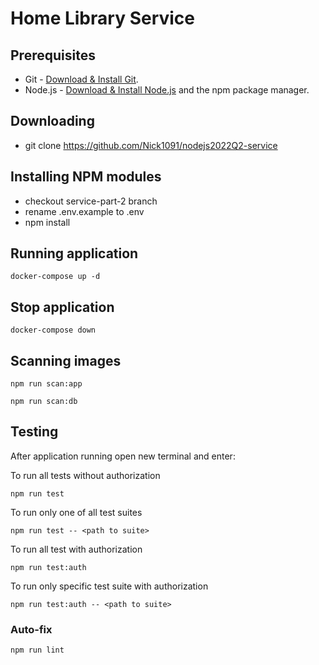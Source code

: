 # Home Library Service

## Prerequisites

- Git - [Download & Install Git](https://git-scm.com/downloads).
- Node.js - [Download & Install Node.js](https://nodejs.org/en/download/) and the npm package manager.

## Downloading

- git clone https://github.com/Nick1091/nodejs2022Q2-service


## Installing NPM modules

- checkout service-part-2 branch
- rename .env.example to .env
- npm install


## Running application

```
docker-compose up -d
```
## Stop application

```
docker-compose down
```
## Scanning images

```
npm run scan:app
```
```
npm run scan:db
``` 


## Testing

After application running open new terminal and enter:

To run all tests without authorization

```
npm run test
```

To run only one of all test suites

```
npm run test -- <path to suite>
```

To run all test with authorization

```
npm run test:auth
```

To run only specific test suite with authorization

```
npm run test:auth -- <path to suite>
```

### Auto-fix

```
npm run lint
```
